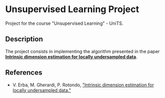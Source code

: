 # Unsupervised Learning Project
Project for the course "Unsupervised Learning" - UniTS.

## Description
The project consists in implementing the algorithm presented in the paper [**Intrinsic dimension estimation for locally undersampled data**](https://arxiv.org/pdf/1906.07670).

## References
- V. Erba, M. Gherardi, P. Rotondo, ["Intrinsic dimension estimation for locally undersampled data."](https://arxiv.org/pdf/1906.07670)